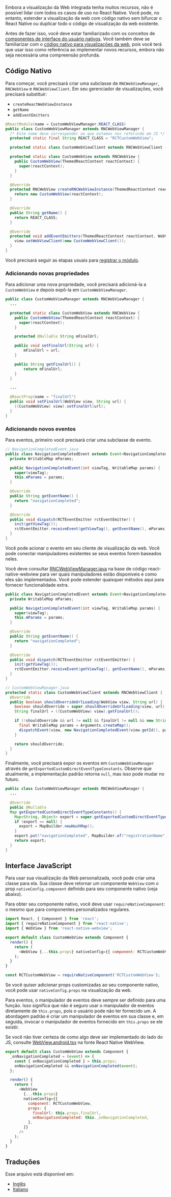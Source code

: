 Embora a visualização da Web integrada tenha muitos recursos, não é possível lidar com todos os casos de uso no React Native. Você pode, no entanto, estender a visualização da web com código nativo sem bifurcar o React Native ou duplicar todo o código de visualização da web existente.

Antes de fazer isso, você deve estar familiarizado com os conceitos de [componentes de interface do usuário nativos](https://reactnative.dev/docs/native-components-android). Você também deve se familiarizar com o [código nativo para visualizações da web](https://github.com/react-native-webview/react-native-webview/blob/master/android/src/main/java/com/reactnativecommunity/webview/RNCWebViewManager.java), pois você terá que usar isso como referência ao implementar novos recursos, embora não seja necessária uma compreensão profunda.

## Código Nativo

Para começar, você precisará criar uma subclasse de `RNCWebViewManager`, `RNCWebView` e `RNCWebViewClient`. Em seu gerenciador de visualizações, você precisará substituir:

- `createReactWebViewInstance`
- `getName`
- `addEventEmitters`

```java
@ReactModule(name = CustomWebViewManager.REACT_CLASS)
public class CustomWebViewManager extends RNCWebViewManager {
  /* Este nome deve corresponder ao que estamos nos referindo em JS */
  protected static final String REACT_CLASS = "RCTCustomWebView";

  protected static class CustomWebViewClient extends RNCWebViewClient { }

  protected static class CustomWebView extends RNCWebView {
    public CustomWebView(ThemedReactContext reactContext) {
      super(reactContext);
    }
  }

  @Override
  protected RNCWebView createRNCWebViewInstance(ThemedReactContext reactContext) {
    return new CustomWebView(reactContext);
  }

  @Override
  public String getName() {
    return REACT_CLASS;
  }

  @Override
  protected void addEventEmitters(ThemedReactContext reactContext, WebView view) {
    view.setWebViewClient(new CustomWebViewClient());
  }
}
```

Você precisará seguir as etapas usuais para [registrar o módulo](https://reactnative.dev/docs/native-modules-android#register-the-module-android-specific).

### Adicionando novas propriedades

Para adicionar uma nova propriedade, você precisará adicioná-la a `CustomWebView` e depois expô-la em `CustomWebViewManager`.

```java
public class CustomWebViewManager extends RNCWebViewManager {
  ...

  protected static class CustomWebView extends RNCWebView {
    public CustomWebView(ThemedReactContext reactContext) {
      super(reactContext);
    }

    protected @Nullable String mFinalUrl;

    public void setFinalUrl(String url) {
        mFinalUrl = url;
    }

    public String getFinalUrl() {
        return mFinalUrl;
    }
  }

  ...

  @ReactProp(name = "finalUrl")
  public void setFinalUrl(WebView view, String url) {
    ((CustomWebView) view).setFinalUrl(url);
  }
}
```

### Adicionando novos eventos

Para eventos, primeiro você precisará criar uma subclasse de evento.

```java
// NavigationCompletedEvent.java
public class NavigationCompletedEvent extends Event<NavigationCompletedEvent> {
  private WritableMap mParams;

  public NavigationCompletedEvent(int viewTag, WritableMap params) {
    super(viewTag);
    this.mParams = params;
  }

  @Override
  public String getEventName() {
    return "navigationCompleted";
  }

  @Override
  public void dispatch(RCTEventEmitter rctEventEmitter) {
    init(getViewTag());
    rctEventEmitter.receiveEvent(getViewTag(), getEventName(), mParams);
  }
}
```

Você pode acionar o evento em seu cliente de visualização da web. Você pode conectar manipuladores existentes se seus eventos forem baseados neles.

Você deve consultar [RNCWebViewManager.java](https://github.com/react-native-webview/react-native-webview/blob/master/android/src/main/java/com/reactnativecommunity/webview/RNCWebViewManager.java) na base de código react-native-webview para ver quais manipuladores estão disponíveis e como eles são implementados. Você pode estender quaisquer métodos aqui para fornecer funcionalidade extra.

```java
public class NavigationCompletedEvent extends Event<NavigationCompletedEvent> {
  private WritableMap mParams;

  public NavigationCompletedEvent(int viewTag, WritableMap params) {
    super(viewTag);
    this.mParams = params;
  }

  @Override
  public String getEventName() {
    return "navigationCompleted";
  }

  @Override
  public void dispatch(RCTEventEmitter rctEventEmitter) {
    init(getViewTag());
    rctEventEmitter.receiveEvent(getViewTag(), getEventName(), mParams);
  }
}

// CustomWebViewManager.java
protected static class CustomWebViewClient extends RNCWebViewClient {
  @Override
  public boolean shouldOverrideUrlLoading(WebView view, String url) {
    boolean shouldOverride = super.shouldOverrideUrlLoading(view, url);
    String finalUrl = ((CustomWebView) view).getFinalUrl();

    if (!shouldOverride && url != null && finalUrl != null && new String(url).equals(finalUrl)) {
      final WritableMap params = Arguments.createMap();
      dispatchEvent(view, new NavigationCompletedEvent(view.getId(), params));
    }

    return shouldOverride;
  }
}
```

Finalmente, você precisará expor os eventos em `CustomWebViewManager` através de `getExportedCustomDirectEventTypeConstants`. Observe que atualmente, a implementação padrão retorna `null`, mas isso pode mudar no futuro.

```java
public class CustomWebViewManager extends RNCWebViewManager {
  ...

  @Override
  public @Nullable
  Map getExportedCustomDirectEventTypeConstants() {
    Map<String, Object> export = super.getExportedCustomDirectEventTypeConstants();
    if (export == null) {
      export = MapBuilder.newHashMap();
    }
    export.put("navigationCompleted", MapBuilder.of("registrationName", "onNavigationCompleted"));
    return export;
  }
}
```

## Interface JavaScript

Para usar sua visualização da Web personalizada, você pode criar uma classe para ela. Sua classe deve retornar um componente `WebView` com o prop `nativeConfig.component` definido para seu componente nativo (veja abaixo).

Para obter seu componente nativo, você deve usar `requireNativeComponent`: o mesmo que para componentes personalizados regulares.

```javascript
import React, { Component } from 'react';
import { requireNativeComponent } from 'react-native';
import { WebView } from 'react-native-webview';

export default class CustomWebView extends Component {
  render() {
    return (
      <WebView {...this.props} nativeConfig={{ component: RCTCustomWebView }} />
    );
  }
}

const RCTCustomWebView = requireNativeComponent('RCTCustomWebView');
```

Se você quiser adicionar props customizadas ao seu componente nativo, você pode usar `nativeConfig.props` na visualização da web.

Para eventos, o manipulador de eventos deve sempre ser definido para uma função. Isso significa que não é seguro usar o manipulador de eventos diretamente de `this.props`, pois o usuário pode não ter fornecido um. A abordagem padrão é criar um manipulador de eventos em sua classe e, em seguida, invocar o manipulador de eventos fornecido em `this.props` se ele existir.

Se você não tiver certeza de como algo deve ser implementado do lado do JS, consulte [WebView.android.tsx](https://github.com/react-native-webview/react-native-webview/blob/master/src/WebView.android.tsx) na fonte React Native WebView.

```javascript
export default class CustomWebView extends Component {
  _onNavigationCompleted = (event) => {
    const { onNavigationCompleted } = this.props;
    onNavigationCompleted && onNavigationCompleted(event);
  };

  render() {
    return (
      <WebView
        {...this.props}
        nativeConfig={{
          component: RCTCustomWebView,
          props: {
            finalUrl: this.props.finalUrl,
            onNavigationCompleted: this._onNavigationCompleted,
          },
        }}
      />
    );
  }
}
```

## Traduções

Esse arquivo está disponível em:

- [Inglês](Custom-Android.md)
- [Italiano](Custom-Android.italian.md)